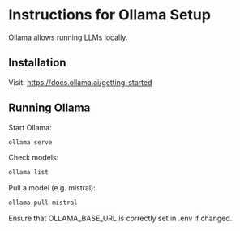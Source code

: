 # Instructions for Ollama Setup

Ollama allows running LLMs locally.

## Installation

Visit: https://docs.ollama.ai/getting-started

## Running Ollama

Start Ollama:
```bash
ollama serve
```

Check models:
```bash
ollama list
```

Pull a model (e.g. mistral):
```bash
ollama pull mistral
```

Ensure that OLLAMA_BASE_URL is correctly set in .env if changed.
